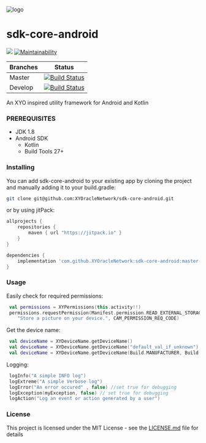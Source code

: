 [logo]: https://www.xy.company/img/home/logo_xy.png "XYAccount"

![logo]

# sdk-core-android

[![](https://jitpack.io/v/XYOracleNetwork/sdk-core-android.svg)](https://jitpack.io/#XYOracleNetwork/sdk-core-android) [![Maintainability](https://api.codeclimate.com/v1/badges/6f2827f8a4103feb7aca/maintainability)](https://codeclimate.com/github/XYOracleNetwork/sdk-core-android/maintainability)

| Branches        | Status           |
| ------------- |:-------------:|
| Master      | [![Build Status](https://travis-ci.com/XYOracleNetwork/sdk-core-android.svg?branch=master)](https://travis-ci.com/XYOracleNetwork/sdk-core-android) |
| Develop      | [![Build Status](https://travis-ci.com/XYOracleNetwork/sdk-core-android.svg?branch=develop)](https://travis-ci.com/XYOracleNetwork/sdk-core-android)      |

An XYO inspired utility framework for Android and Kotlin

### PREREQUISITES

* JDK 1.8
* Android SDK
  - Kotlin
  - Build Tools 27+
  
### Installing

You can add sdk-core-android to your existing app by cloning the project and manually adding it
to your build.gradle:
```bash
git clone git@github.com:XYOracleNetwork/sdk-core-android.git
```
or by using jitPack:
```gradle
allprojects {
    repositories {
        maven { url "https://jitpack.io" }
    }
}
```
```gradle
dependencies {
    implementation 'com.github.XYOracleNetwork:sdk-core-android:master-SNAPSHOT'
}
```

### Usage
Easily check for required permissions:
``` kotlin
 val permissions = XYPermissions(this.activity!!)
 permissions.requestPermission(Manifest.permission.READ_EXTERNAL_STORAGE,
    "Store a picture on your device.", CAM_PERMISSION_REQ_CODE)
```

Get the device name:
``` kotlin
 val deviceName = XYDeviceName.getDeviceName()
 val deviceName = XYDeviceName.getDeviceName("default_val_if_unknown")
 val deviceName = XYDeviceName.getDeviceName(Build.MANUFACTURER, Build.MODEL, "default_val_if_unknown")
```

Logging:
``` kotlin
 logInfo("A simple INFO log")
 logExtreme("A simple Verbose log")
 logError("An error occured" , false) //set true for debugging
 logException(myException, false) // set true for debugging
 logAction("Log an event or action generated by a user")
```

### License

This project is licensed under the MIT License - see the [LICENSE.md](LICENSE.md) file for details